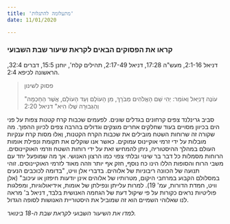 ```yaml
---
title: 'מתעלומה להתגלות'
date: 11/01/2020

---
```


### קראו את הפסוקים הבאים לקראת שיעור שבת השבועי
דניאל 2:1-16, מעש"ה 17:28, דניאל 2:17-49, תהילים קלח', יוחנן 15:5, דברים 32:4, הראשונה לכיפא 2:4.

> <p>פסוק לשינון</p>
> "עוֹנֶה דָּנִיֵּאל וְאוֹמֵר: יְהִי שֵׁם הָאֱלֹהִים מְבֹרָךְ, מִן הָעוֹלָם וְעַד הָעוֹלָם, אֲשֶׁר הַחָכְמָה וְהַגְּבוּרָה שֶׁלּוֹ הִיא" דניאל 2:20

סביב גרינלנד צפים קרחונים בגדלים שונים. לפעמים שכבות קרח קטנות צפות על פני הים בכיוון מסויים בעוד שחלקים אחרים מוצקים וגדולים בהרבה צפים לכיוון ההפוך. מה שקורה זה שרוחות השטח מובילים את שכבות הקרח הקטנות, וְאִלּוּ מסות קרח ענקיות מובלות על ידי זרמי אוקיינוס עמוקים. כאשר אנו שוקלים את תקומת ונפילת אומות העולם במהלך ההיסטוריה, ניתן להמחיש זאת על ידי רוחות השטח וזרמי האוקיינוסים. הרוחות מסמלות כל דבר בר שינוי ובלתי צפוי כמו הרצון האנושי. אך מה שמופעל יחד עם משבי הרוח והסופות הללו הינו כח נוסף, חזק אף יותר וזהה מאוד לזרמי האוקיינוסים. זוהי תנועה של הכוונה ריבוניות של אלוהים. בדברי אלן וויט, "בדומה לכוכבים הנעים במסלולם הקבוע במרחבי היקום, מטרותיו של אלוהים אינן יודעות חיפזון או עיכוב" (אלן וויט, חמדת הדורות, עמ'  19). למרות עלייתן ונפילתן של אומות, אידיאולוגיות, ומפלגות פוליטיות נראים כקורות על פי שיקול דעת של הגחמה האנושית בלבד, דניאל ב' מראה לנו שאלוהי השמיים הוא זה שמוביל את היסטוריית האנושות לסופה הגדול.

_למדו את השיעור השבועי לקראת שבת ה-18 בינואר._